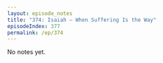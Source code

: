 ```yaml
---
layout: episode_notes
title: "374: Isaiah — When Suffering Is the Way"
episodeIndex: 377
permalink: /ep/374
---
```

No notes yet.
